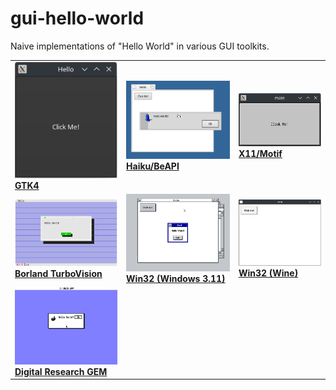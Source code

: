 # gui-hello-world

Naive implementations of "Hello World" in various GUI toolkits.

|   |   |   |
|---|---|---|
| [![](.github/gtk4.png) <br> **GTK4**](./gtk4/) | [![](.github/haiku.png) <br> **Haiku/BeAPI**](./haiku/) | [![](.github/motif.png) <br> **X11/Motif**](./motif/) |
| [![](.github/tvision.png) <br> **Borland TurboVision**](./tvision/) | [![](.github/win32-win386.png) <br> **Win32 (Windows 3.11)**](./win32/) | [![](.github/win32-wine.png) <br> **Win32 (Wine)**](./win32/) |
| [![](.github/gem.png) <br> **Digital Research GEM**](./gem/) | | |
